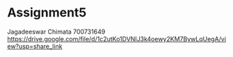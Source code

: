 # Assignment5

Jagadeeswar Chimata
700731649
https://drive.google.com/file/d/1c2utKo1DVNIJ3k4oewy2KM7BywLqUegA/view?usp=share_link
